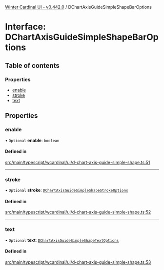 [Winter Cardinal UI - v0.442.0](../index.md) / DChartAxisGuideSimpleShapeBarOptions

# Interface: DChartAxisGuideSimpleShapeBarOptions

## Table of contents

### Properties

- [enable](DChartAxisGuideSimpleShapeBarOptions.md#enable)
- [stroke](DChartAxisGuideSimpleShapeBarOptions.md#stroke)
- [text](DChartAxisGuideSimpleShapeBarOptions.md#text)

## Properties

### enable

• `Optional` **enable**: `boolean`

#### Defined in

[src/main/typescript/wcardinal/ui/d-chart-axis-guide-simple-shape.ts:51](https://github.com/winter-cardinal/winter-cardinal-ui/blob/v0.442.0/src/main/typescript/wcardinal/ui/d-chart-axis-guide-simple-shape.ts#L51)

___

### stroke

• `Optional` **stroke**: [`DChartAxisGuideSimpleShapeStrokeOptions`](DChartAxisGuideSimpleShapeStrokeOptions.md)

#### Defined in

[src/main/typescript/wcardinal/ui/d-chart-axis-guide-simple-shape.ts:52](https://github.com/winter-cardinal/winter-cardinal-ui/blob/v0.442.0/src/main/typescript/wcardinal/ui/d-chart-axis-guide-simple-shape.ts#L52)

___

### text

• `Optional` **text**: [`DChartAxisGuideSimpleShapeTextOptions`](DChartAxisGuideSimpleShapeTextOptions.md)

#### Defined in

[src/main/typescript/wcardinal/ui/d-chart-axis-guide-simple-shape.ts:53](https://github.com/winter-cardinal/winter-cardinal-ui/blob/v0.442.0/src/main/typescript/wcardinal/ui/d-chart-axis-guide-simple-shape.ts#L53)
